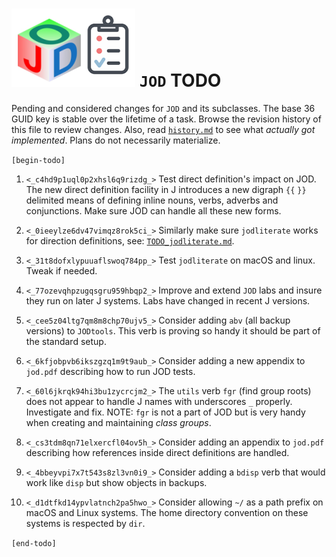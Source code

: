 
![jod todo list](todo_jod.png) `JOD` TODO
=========================================

Pending and considered changes for `JOD` and its subclasses.
The base 36 GUID key is stable over the lifetime of a task.
Browse the revision history of this file to review changes.
Also, read [`history.md`](https://github.com/bakerjd99/jod/blob/master/jod/history.md)
to see what *actually got implemented*. Plans do not necessarily materialize.

`[begin-todo]`

1. `<_c4hd9p1uql0p2xhsl6q9rizdg_>` Test direct definition's impact on JOD. The new direct definition facility in J introduces a new digraph `{{` `}}` delimited means of defining inline nouns, verbs, adverbs and conjunctions. Make sure JOD can handle all these new forms.

2. `<_0ieeylze6dv47vimqz8rok5ci_>` Similarly make sure `jodliterate` works for direction definitions, see:  [`TODO_jodliterate.md`](https://github.com/bakerjd99/jacks/blob/master/jodliterate/TODO_jodliterate.md).

3. `<_31t8dofxlypuuaflswoq784pp_>` Test `jodliterate` on macOS and linux. Tweak if needed.

4. `<_77ozevqhpzugqsgru959hbqp2_>` Improve and extend `JOD` labs and insure they run on later J systems. Labs have changed in recent J versions.

5. `<_cee5z04ltg7qm8m8chp70ujv5_>` Consider adding `abv` (all backup versions) to `JODtools`. This verb is proving so handy it should be part of the standard setup.

6. `<_6kfjobpvb6ikszgzq1m9t9aub_>` Consider adding a new appendix to `jod.pdf` describing how to run JOD tests.

7. `<_60l6jkrqk94hi3bu1zycrcjm2_>` The `utils` verb `fgr` (find group roots) does not appear to handle J names with underscores `_` properly. Investigate and fix. NOTE: `fgr` is not a part of JOD but is very handy when creating and maintaining *class groups*.

8. `<_cs3tdm8qn71elxercfl04ov5h_>` Consider adding an appendix to `jod.pdf` describing how references inside direct definitions are handled.

9. `<_4bbeyvpi7x7t543s8zl3vn0i9_>` Consider adding a `bdisp` verb that would work like `disp` but show objects in backups.

10. `<_d1dtfkd14ypvlatnch2pa5hwo_>` Consider allowing `~/` as a path prefix on macOS and Linux systems. The home directory convention on these systems is respected by `dir`.

`[end-todo]`
